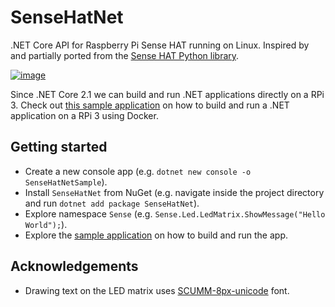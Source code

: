 # SenseHatNet

.NET Core API for Raspberry Pi Sense HAT running on Linux. Inspired by and partially ported from the [Sense HAT Python library](https://github.com/RPi-Distro/python-sense-hat).

[![image](https://img.shields.io/nuget/v/SenseHatNet.svg)](https://www.nuget.org/packages/SenseHatNet/)

Since .NET Core 2.1 we can build and run .NET applications directly on a RPi 3. Check out [this sample application](Sample/) on how to build and run a .NET application on a RPi 3 using Docker.

## Getting started

* Create a new console app (e.g. `dotnet new console -o SenseHatNetSample`).
* Install `SenseHatNet` from NuGet (e.g. navigate inside the project directory and run `dotnet add package SenseHatNet`).
* Explore namespace `Sense` (e.g. `Sense.Led.LedMatrix.ShowMessage("Hello World");`).
* Explore the [sample application](Sample/) on how to build and run the app.

## Acknowledgements

* Drawing text on the LED matrix uses [SCUMM-8px-unicode](https://fontstruct.com/fontstructions/show/1009353/scumm_8px_unicode) font.
